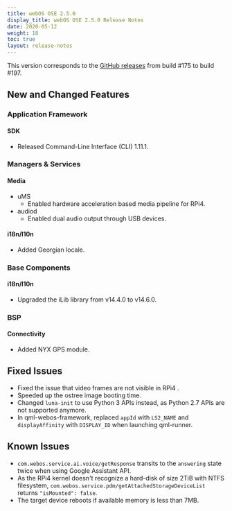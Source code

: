 ```yaml
---
title: webOS OSE 2.5.0
display_title: webOS OSE 2.5.0 Release Notes
date: 2020-05-12
weight: 18
toc: true
layout: release-notes
---
```


This version corresponds to the [GitHub releases](https://github.com/webosose/build-webos/releases) from build #175 to build #197.

## New and Changed Features

### Application Framework

#### SDK

  - Released Command-Line Interface (CLI) 1.11.1.

### Managers & Services

#### Media

  - uMS
      - Enabled hardware acceleration based media pipeline for RPi4.
  - audiod
      - Enabled dual audio output through USB devices.

#### i18n/l10n

  - Added Georgian locale.

### Base Components

#### i18n/l10n

  - Upgraded the iLib library from v14.4.0 to v14.6.0.

### BSP

#### Connectivity

  - Added NYX GPS module.

## Fixed Issues

  - Fixed the issue that video frames are not visible in RPi4 .
  - Speeded up the ostree image booting time.
  - Changed `luna-init` to use Python 3 APIs instead, as Python 2.7 APIs are not supported anymore.
  - In qml-webos-framework, replaced `appId` with `LS2_NAME` and `displayAffinity` with `DISPLAY_ID` when launching qml-runner.

## Known Issues

  - `com.webos.service.ai.voice/getResponse` transits to the `answering` state twice when using Google Assistant API.
  - As the RPi4 kernel doesn't recognize a hard-disk of size 2TiB with NTFS filesystem, `com.webos.service.pdm/getAttachedStorageDeviceList` returns `"isMounted": false`.
  - The target device reboots if available memory is less than 7MB.
